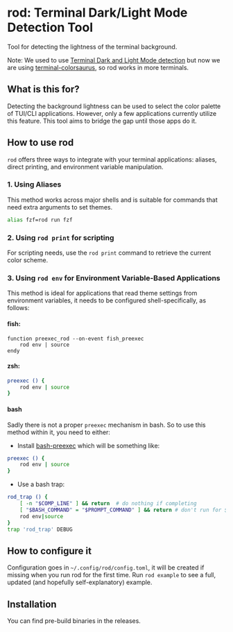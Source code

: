 # rod: Terminal Dark/Light Mode Detection Tool

Tool for detecting the lightness of the terminal background.

Note:
We used to use [Terminal Dark and Light Mode detection](https://github.com/contour-terminal/contour/blob/master/docs/vt-extensions/color-palette-update-notifications.md#dark-and-light-mode-detection) but now we are using [terminal-colorsaurus](https://github.com/bash/terminal-colorsaurus), so rod works in more terminals.

## What is this for?
Detecting the background lightness  can be used to select the color palette of TUI/CLI applications. However, only a few applications currently utilize this feature. This tool aims to bridge the gap until those apps do it.


## How to use rod

`rod` offers three ways to integrate with your terminal applications: aliases, direct printing, and environment variable manipulation.

### 1. Using Aliases

This method works across major shells and is suitable for commands that need extra arguments to set themes.

```sh
alias fzf=rod run fzf
```


### 2. Using `rod print` for scripting

For scripting needs, use the `rod print` command to retrieve the current color scheme.


### 3. Using `rod env` for Environment Variable-Based Applications

This method is ideal for applications that read theme settings from environment variables, it needs to be configured shell-specifically, as follows:

#### fish:

```fish
function preexec_rod --on-event fish_preexec
    rod env | source
endy
```

#### zsh:
```bash
preexec () {
    rod env | source
}
```

#### bash

Sadly there is not a proper `preexec` mechanism in bash. So to use this method within it, you need to either:
- Install [bash-preexec](https://github.com/rcaloras/bash-preexec) which will be something like:

```bash
preexec () {
    rod env | source
}
```

- Use a bash trap:
```bash
rod_trap () {
    [ -n "$COMP_LINE" ] && return  # do nothing if completing
    [ "$BASH_COMMAND" = "$PROMPT_COMMAND" ] && return # don't run for $PROMPT_COMMAND
    rod env|source
}
trap 'rod_trap' DEBUG
```

## How to configure it
Configuration goes in `~/.config/rod/config.toml`, it will be created if missing when you run rod for the first time.
Run `rod example` to see a full, updated (and hopefully self-explanatory) example.

## Installation
You can find pre-build binaries in the releases.


